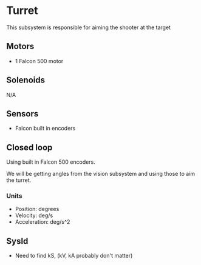 # Turret

This subsystem is responsible for aiming the shooter at the target


## Motors
- 1 Falcon 500 motor

## Solenoids
N/A
  

## Sensors
- Falcon built in encoders


## Closed loop
Using built in Falcon 500 encoders.

We will be getting angles from the vision subsystem and using those to aim the turret.

### Units
- Position: degrees
- Velocity: deg/s
- Acceleration: deg/s^2


## SysId
- Need to find kS, (kV, kA probably don't matter)

